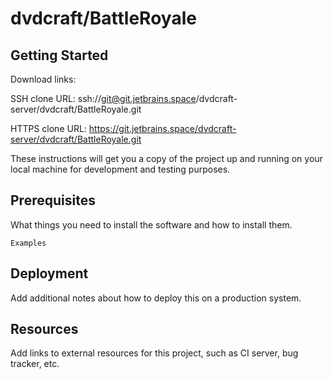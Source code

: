# dvdcraft/BattleRoyale



## Getting Started

Download links:

SSH clone URL: ssh://git@git.jetbrains.space/dvdcraft-server/dvdcraft/BattleRoyale.git

HTTPS clone URL: https://git.jetbrains.space/dvdcraft-server/dvdcraft/BattleRoyale.git



These instructions will get you a copy of the project up and running on your local machine for development and testing purposes.

## Prerequisites

What things you need to install the software and how to install them.

```
Examples
```

## Deployment

Add additional notes about how to deploy this on a production system.

## Resources

Add links to external resources for this project, such as CI server, bug tracker, etc.
